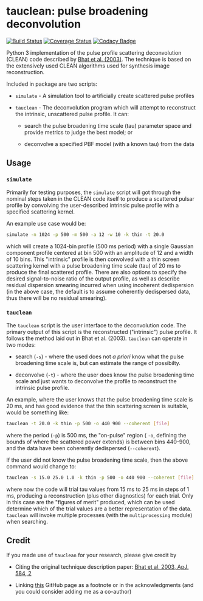 # tauclean: pulse broadening deconvolution

[![Build Status](https://travis-ci.com/bwmeyers/tauclean.svg?branch=master)](https://travis-ci.com/bwmeyers/tauclean) 
[![Coverage Status](https://coveralls.io/repos/github/bwmeyers/tauclean/badge.svg?branch=master)](https://coveralls.io/github/bwmeyers/tauclean?branch=master)
[![Codacy Badge](https://api.codacy.com/project/badge/Grade/88e59f4131734fbd92abb9d475fce1dd)](https://www.codacy.com/app/bwmeyers/tauclean?utm_source=github.com&utm_medium=referral&utm_content=bwmeyers/tauclean&utm_campaign=Badge_Grade)

Python 3 implementation of the pulse profile scattering deconvolution (CLEAN) code described by 
[Bhat et al. (2003)](https://ui.adsabs.harvard.edu/abs/2003ApJ...584..782B/abstract "Description paper").
The technique is based on the extensively used CLEAN algorithms used for synthesis image reconstruction. 

Included in package are two scripts:

-   `simulate` - A simulation tool to artificially create scattered pulse profiles

-   `tauclean` - The deconvolution program which will attempt to reconstruct the intrinsic, unscattered pulse profile. 
    It can: 

    -   search the pulse broadening time scale (tau) parameter space and provide metrics to judge the best model; or

    -   deconvolve a specified PBF model (with a known tau) from the data

## Usage

### `simulate`

Primarily for testing purposes, the `simulate` script will got through the nominal steps taken in the CLEAN code itself 
to produce a scattered pulsar profile by convolving the user-described intrinsic pulse profile with a specified 
scattering kernel. 

An example use case would be:

```bash
simulate -n 1024 -p 500 -m 500 -a 12 -w 10 -k thin -t 20.0
```

which will create a 1024-bin profile (500 ms period) with a single Gaussian component profile centered at bin 500 with 
an amplitude of 12 and a width of 10 bins. This "intrinsic" profile is then convolved with a thin screen scattering 
kernel with a pulse broadening time scale (tau) of 20 ms to produce the final scattered profile. There are also options 
to specify the desired signal-to-noise ratio of the output profile, as well as describe residual dispersion smearing 
incurred when using incoherent dedispersion (in the above case, the default is to assume coherently dedispersed data, 
thus there will be no residual smearing).

### `tauclean`

The `tauclean` script is the user interface to the deconvolution code. The primary output of this script is the 
reconstructed ("intrinsic") pulse profile. It follows the method laid out in Bhat et al. (2003). `tauclean` can operate 
in two modes:

-   search (`-s`) - where the used does not _a priori_ know what the pulse broadening time scale is, but can estimate 
    the range of possibilty. 

-   deconvolve (`-t`) - where the user does know the pulse broadening time scale and just wants to deconvolve the 
    profile to reconstruct the intrinsic pulse profile.

An example, where the user knows that the pulse broadening time scale is 20 ms, and has good evidence that the thin 
scattering screen is suitable, would be something like:

```bash
tauclean -t 20.0 -k thin -p 500 -o 440 900 --coherent [file]
```

where the period (`-p`) is 500 ms, the "on-pulse" region ( `-o`, defining the bounds of where the scattered power 
extends) is between bins 440-900, and the data have been coherently dedispersed (`--coherent`). 

If the user did not know the pulse broadening time scale, then the above command would change to:

```bash
tauclean -s 15.0 25.0 1.0 -k thin -p 500 -o 440 900 --coherent [file]
```

where now the code will trial tau values from 15 ms to 25 ms in steps of 1 ms, producing a reconstruction 
(plus other diagnostics) for each trial. Only in this case are the "figures of merit" produced, which can be used 
determine which of the trial values are a better representation of the data. `tauclean` will invoke multiple processes 
(with the `multiprocessing` module) when searching.

## Credit

If you made use of `tauclean` for your research, please give credit by

-   Citing the original technique description paper: [Bhat et al. 2003, ApJ, 584, 2](https://ui.adsabs.harvard.edu/abs/2003ApJ...584..782B/abstract "Description paper")

-   Linking [this](https://github.com/bwmeyers/tauclean) GitHub page as a footnote or in the acknowledgments (and 
    you could consider adding me as a co-author)
